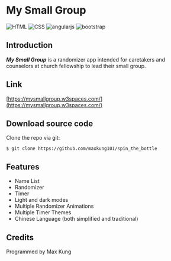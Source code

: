 # My Small Group
![HTML](https://img.shields.io/badge/HTML-5-red.svg)
![CSS](https://img.shields.io/badge/CSS-3-blue.svg)
![angularjs](https://img.shields.io/badge/angularjs-v1.5.11-yellow.svg)
![bootstrap](https://img.shields.io/badge/bootstrap-v5.0-blue.svg)

Introduction
------------
***My Small Group*** is a randomizer app intended for caretakers and counselors at church fellowship to lead their small group.

Link
----
[https://mysmallgroup.w3spaces.com/](https://mysmallgroup.w3spaces.com/)

Download source code
--------------------
Clone the repo via git:
```
$ git clone https://github.com/maxkung101/spin_the_bottle
```
Features
--------
* Name List
* Randomizer
* Timer
* Light and dark modes
* Multiple Randomizer Animations
* Multiple Timer Themes
* Chinese Language (both simplified and traditional)

Credits
-------
Programmed by Max Kung

